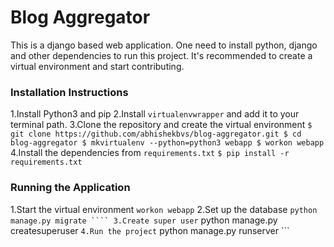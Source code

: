 # Blog Aggregator
This is a django based web application. One need to install python, django and other dependencies to run this project. It's recommended to create a virtual environment and start contributing.
### Installation Instructions
1.Install Python3 and pip
2.Install `virtualenvwrapper` and add it to your terminal path.
3.Clone the repository and create the virtual environment
    ```
      $ git clone https://github.com/abhishekbvs/blog-aggregator.git
      $ cd blog-aggregator
      $ mkvirtualenv --python=python3 webapp
      $ workon webapp
    ```
4.Install the dependencies from `requirements.txt`
    ```
      $ pip install -r requirements.txt
    ```
### Running the Application
1.Start the virtual environment `workon webapp`
2.Set up the database
    ```
      python manage.py migrate
    ````
3.Create super user
    ```
      python manage.py createsuperuser
    ```
4.Run the project
    ```
      python manage.py runserver
    ```

